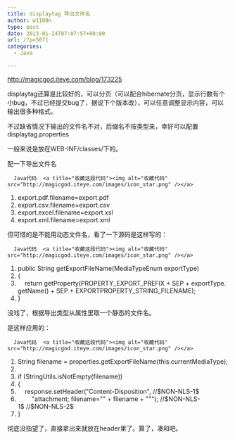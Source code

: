 ```yaml
---
title: displaytag 导出文件名
author: w1100n
type: post
date: 2013-01-24T07:07:57+00:00
url: /?p=5071
categories:
  - Java

---
```

http://magicgod.iteye.com/blog/173225

displaytag还算是比较好的，可以分页（可以配合hibernate分页，显示行数有个小bug，不过已经提交bug了，据说下个版本改），可以任意调整显示内容，可以输出很多种格式。

不过缺省情况下输出的文件名不对，后缀名不按类型来，幸好可以配置displaytag.properties

一般来说是放在WEB-INF/classes/下的。

配一下导出文件名

<div id="">
  
    
      Java代码  <a title="收藏这段代码"><img alt="收藏代码" src="http://magicgod.iteye.com/images/icon_star.png" /></a>
  
  
  <ol start="1">
    <li>
      export.pdf.filename=export.pdf
    </li>
    <li>
      export.csv.filename=export.csv
    </li>
    <li>
      export.excel.filename=export.xsl
    </li>
    <li>
      export.xml.filename=export.xml
    </li>
  </ol>

但可惜的是不能用动态文件名，看了一下源码是这样写的：

<div id="">
  
    
      Java代码  <a title="收藏这段代码"><img alt="收藏代码" src="http://magicgod.iteye.com/images/icon_star.png" /></a>
  
  
  <ol start="1">
    <li>
      public String getExportFileName(MediaTypeEnum exportType)
    </li>
    <li>
      {
    </li>
    <li>
          return getProperty(PROPERTY_EXPORT_PREFIX + SEP + exportType.getName() + SEP + EXPORTPROPERTY_STRING_FILENAME);
    </li>
    <li>
      }
    </li>
  </ol>

没戏了，根据导出类型从属性里取一个静态的文件名。

是这样应用的：

<div id="">
  
    
      Java代码  <a title="收藏这段代码"><img alt="收藏代码" src="http://magicgod.iteye.com/images/icon_star.png" /></a>
  
  
  <ol start="1">
    <li>
      String filename = properties.getExportFileName(this.currentMediaType);
    </li>
    <li>
    </li>
    <li>
      if (StringUtils.isNotEmpty(filename))
    </li>
    <li>
      {
    </li>
    <li>
          response.setHeader("Content-Disposition", //$NON-NLS-1$
    </li>
    <li>
              "attachment; filename="" + filename + """); //$NON-NLS-1$ //$NON-NLS-2$
    </li>
    <li>
      }
    </li>
  </ol>

彻底没指望了，直接拿出来就放在header里了。算了，凑和吧。